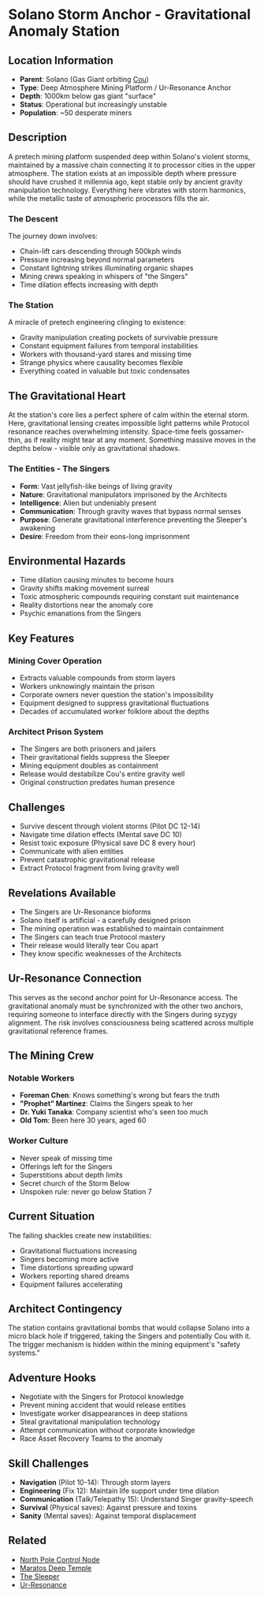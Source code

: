 # Solano Storm Anchor - Gravitational Anomaly Station

## Location Information
- **Parent**: Solano (Gas Giant orbiting [Cou](../planet--cou.md))
- **Type**: Deep Atmosphere Mining Platform / Ur-Resonance Anchor
- **Depth**: 1000km below gas giant "surface"
- **Status**: Operational but increasingly unstable
- **Population**: ~50 desperate miners

## Description

A pretech mining platform suspended deep within Solano's violent storms, maintained by a massive chain connecting it to processor cities in the upper atmosphere. The station exists at an impossible depth where pressure should have crushed it millennia ago, kept stable only by ancient gravity manipulation technology. Everything here vibrates with storm harmonics, while the metallic taste of atmospheric processors fills the air.

### The Descent
The journey down involves:
- Chain-lift cars descending through 500kph winds
- Pressure increasing beyond normal parameters
- Constant lightning strikes illuminating organic shapes
- Mining crews speaking in whispers of "the Singers"
- Time dilation effects increasing with depth

### The Station
A miracle of pretech engineering clinging to existence:
- Gravity manipulation creating pockets of survivable pressure
- Constant equipment failures from temporal instabilities
- Workers with thousand-yard stares and missing time
- Strange physics where causality becomes flexible
- Everything coated in valuable but toxic condensates

## The Gravitational Heart

At the station's core lies a perfect sphere of calm within the eternal storm. Here, gravitational lensing creates impossible light patterns while Protocol resonance reaches overwhelming intensity. Space-time feels gossamer-thin, as if reality might tear at any moment. Something massive moves in the depths below - visible only as gravitational shadows.

### The Entities - The Singers
- **Form**: Vast jellyfish-like beings of living gravity
- **Nature**: Gravitational manipulators imprisoned by the Architects
- **Intelligence**: Alien but undeniably present
- **Communication**: Through gravity waves that bypass normal senses
- **Purpose**: Generate gravitational interference preventing the Sleeper's awakening
- **Desire**: Freedom from their eons-long imprisonment

## Environmental Hazards
- Time dilation causing minutes to become hours
- Gravity shifts making movement surreal
- Toxic atmospheric compounds requiring constant suit maintenance
- Reality distortions near the anomaly core
- Psychic emanations from the Singers

## Key Features

### Mining Cover Operation
- Extracts valuable compounds from storm layers
- Workers unknowingly maintain the prison
- Corporate owners never question the station's impossibility
- Equipment designed to suppress gravitational fluctuations
- Decades of accumulated worker folklore about the depths

### Architect Prison System
- The Singers are both prisoners and jailers
- Their gravitational fields suppress the Sleeper
- Mining equipment doubles as containment
- Release would destabilize Cou's entire gravity well
- Original construction predates human presence

## Challenges
- Survive descent through violent storms (Pilot DC 12-14)
- Navigate time dilation effects (Mental save DC 10)
- Resist toxic exposure (Physical save DC 8 every hour)
- Communicate with alien entities
- Prevent catastrophic gravitational release
- Extract Protocol fragment from living gravity well

## Revelations Available
- The Singers are Ur-Resonance bioforms
- Solano itself is artificial - a carefully designed prison
- The mining operation was established to maintain containment
- The Singers can teach true Protocol mastery
- Their release would literally tear Cou apart
- They know specific weaknesses of the Architects

## Ur-Resonance Connection
This serves as the second anchor point for Ur-Resonance access. The gravitational anomaly must be synchronized with the other two anchors, requiring someone to interface directly with the Singers during syzygy alignment. The risk involves consciousness being scattered across multiple gravitational reference frames.

## The Mining Crew

### Notable Workers
- **Foreman Chen**: Knows something's wrong but fears the truth
- **"Prophet" Martinez**: Claims the Singers speak to her
- **Dr. Yuki Tanaka**: Company scientist who's seen too much
- **Old Tom**: Been here 30 years, aged 60

### Worker Culture
- Never speak of missing time
- Offerings left for the Singers
- Superstitions about depth limits
- Secret church of the Storm Below
- Unspoken rule: never go below Station 7

## Current Situation
The failing shackles create new instabilities:
- Gravitational fluctuations increasing
- Singers becoming more active
- Time distortions spreading upward
- Workers reporting shared dreams
- Equipment failures accelerating

## Architect Contingency
The station contains gravitational bombs that would collapse Solano into a micro black hole if triggered, taking the Singers and potentially Cou with it. The trigger mechanism is hidden within the mining equipment's "safety systems."

## Adventure Hooks
- Negotiate with the Singers for Protocol knowledge
- Prevent mining accident that would release entities
- Investigate worker disappearances in deep stations
- Steal gravitational manipulation technology
- Attempt communication without corporate knowledge
- Race Asset Recovery Teams to the anomaly

## Skill Challenges
- **Navigation** (Pilot 10-14): Through storm layers
- **Engineering** (Fix 12): Maintain life support under time dilation
- **Communication** (Talk/Telepathy 15): Understand Singer gravity-speech
- **Survival** (Physical saves): Against pressure and toxins
- **Sanity** (Mental saves): Against temporal displacement

## Related
- [North Pole Control Node](facility--north-pole-control-node.md)
- [Maratos Deep Temple](temple--maratos-deep-temple.md)
- [The Sleeper](../lore/the-sleeper.md)
- [Ur-Resonance](../../../../lore/ur-resonance.md)